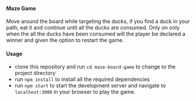 #### Maze Game 

Move around the board while targeting the ducks, if you find a duck in your path, eat it and continue until all the ducks are consumed. Only on only when the all the ducks have been consumed will the player be declared a winner and given the option to restart the game.

#### Usage

- clone this repository and run `cd maze-board-game` to change to the project directory
- run `npm install` to install all the required dependencies
- run `npm start` to start the development server and navigate to `localhost:3000` in your browser to play the game.

